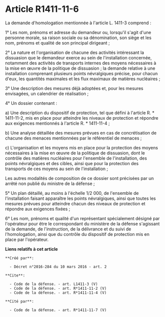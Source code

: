 # Article R1411-11-6

La demande d'homologation mentionnée à l'article L. 1411-3 comprend : 

1° Les nom, prénoms et adresse du demandeur ou, lorsqu'il s'agit d'une personne morale, sa raison sociale ou sa dénomination,
son siège et les nom, prénoms et qualité de son principal dirigeant ; 

2° La nature et l'organisation de chacune des activités intéressant la dissuasion que le demandeur exerce au sein de
l'installation concernée, notamment des activités de transports internes des moyens nécessaires à la mise en œuvre de la
politique de dissuasion ; la demande relative à une installation comprenant plusieurs points névralgiques précise, pour
chacun d'eux, les quantités maximales et les flux maximaux de matières nucléaires ; 

3° Une description des mesures déjà adoptées et, pour les mesures envisagées, un calendrier de réalisation ; 

4° Un dossier contenant : 

a) Une description du dispositif de protection, tel que défini à l'article R. * 1411-11-2, mis en place pour atteindre les
niveaux de protection et répondre aux exigences mentionnés à l'article R. * 1411-11-4 ; 

b) Une analyse détaillée des mesures prévues en cas de concrétisation de chacune des menaces mentionnées par le référentiel
de menaces ; 

c) L'organisation et les moyens mis en place pour la protection des moyens nécessaires à la mise en œuvre de la politique de
dissuasion, dont le contrôle des matières nucléaires pour l'ensemble de l'installation, des points névralgiques et des
cibles, ainsi que pour la protection des transports de ces moyens au sein de l'installation ; 

Les autres modalités de composition de ce dossier sont précisées par un arrêté non publié du ministre de la défense ; 

5° Un plan détaillé, au moins à l'échelle 1/2 000, de l'ensemble de l'installation faisant apparaître les points
névralgiques, ainsi que toutes les mesures prévues pour atteindre chacun des niveaux de protection et répondre aux exigences
fixées ; 

6° Les nom, prénoms et qualité d'un représentant spécialement désigné par l'opérateur pour être le correspondant du ministère
de la défense s'agissant de la demande, de l'instruction, de la délivrance et du suivi de l'homologation, ainsi que du
contrôle du dispositif de protection mis en place par l'opérateur.

**Liens relatifs à cet article**

	**Créé par**:

	  - Décret n°2016-284 du 10 mars 2016 - art. 2

	**Cite**:

	  - Code de la défense. - art. L1411-3 (V)
	  - Code de la défense. - art. R*1411-11-2 (V)
	  - Code de la défense. - art. R*1411-11-4 (V)

	**Cité par**:

	  - Code de la défense. - art. R*1411-11-7 (V)
